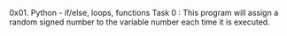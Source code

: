 0x01. Python - if/else, loops, functions
Task 0 : This program will assign a random signed number to the variable number each time it is executed. 
